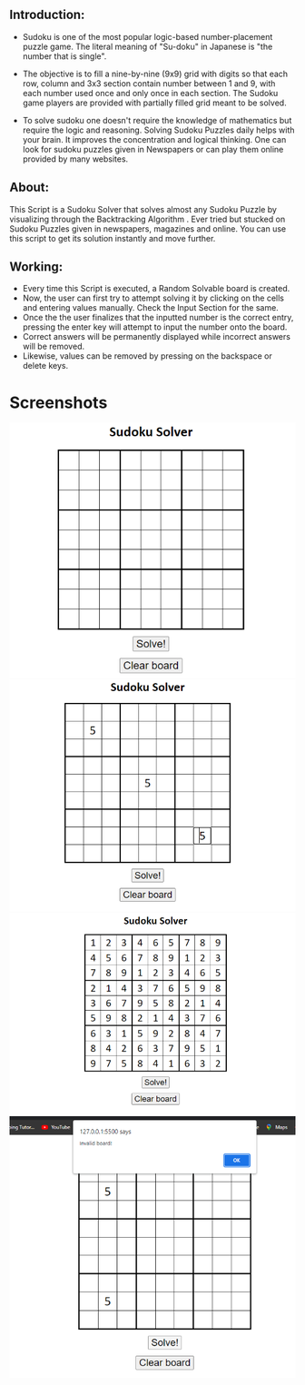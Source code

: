 ## Introduction:
-	Sudoku is one of the most popular logic-based number-placement puzzle game. The literal meaning of "Su-doku" in Japanese is "the number that is single".

-	The objective is to fill a nine-by-nine (9x9) grid with digits so that each row, column and 3x3 section contain number between 1 and 9, with each number used once and only once in each section. The Sudoku game players are provided with partially filled grid meant to be solved.

-	To solve sudoku one doesn't require the knowledge of mathematics but require the logic and reasoning. Solving Sudoku Puzzles daily helps with your brain. It improves the concentration and logical thinking. One can look for sudoku puzzles given in Newspapers or can play them online provided by many websites. 

## About:

This Script is a Sudoku Solver that solves almost any Sudoku Puzzle by visualizing through the Backtracking Algorithm . Ever tried but stucked on Sudoku Puzzles given in newspapers, magazines and online. You can use this script to get its solution instantly and move further.

## Working:

-	Every time this Script is executed, a Random Solvable board is created.
-	Now, the user can first try to attempt solving it by clicking on the cells and entering values manually. Check the Input Section for the same.
-	Once the the user finalizes that the inputted number is the correct entry, pressing the enter key will attempt to input the number onto the board. 
-	Correct answers will be permanently displayed while incorrect answers will be removed. 
-	Likewise, values can be removed by pressing on the backspace or delete keys.

# Screenshots
![](images/image1.png)
![](images/image2.png)
![](images/image3.png)
![](images/image4.png)

